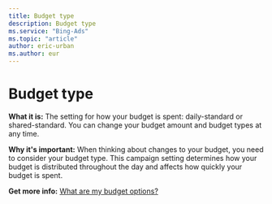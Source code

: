 ```yaml
---
title: Budget type
description: Budget type
ms.service: "Bing-Ads"
ms.topic: "article"
author: eric-urban
ms.author: eur
---
```


# Budget type

**What it is:**        The setting for how your budget is spent: daily-standard or shared-standard. 	   You can change your budget amount and budget types at any time.

**Why it's important:**       When thinking about changes to your budget, you need to consider your budget type. This campaign setting determines how your budget is distributed throughout the day and affects how quickly your budget is spent.

**Get more info:**     [What are my budget options?](../hlp_BA_CONC_AboutBudgetType.md)


